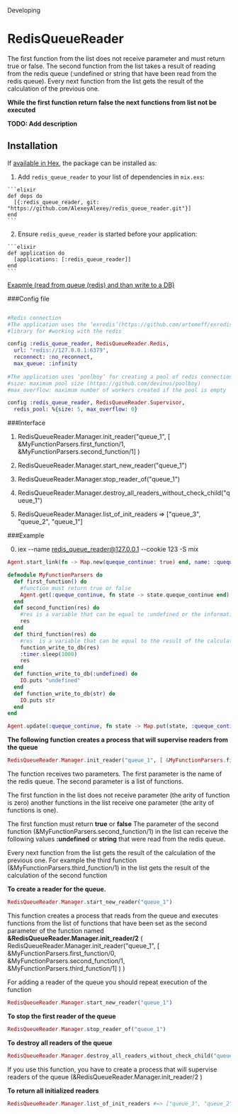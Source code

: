 Developing

# RedisQueueReader

The first function from the list does not receive parameter and must return true or false. The second function from the list takes a result of reading from the redis queue (:undefined or string that have been read from the redis queue). Every next function from the list gets the result of the calculation of the previous one.   

**While the first function return false the next functions from list not be executed**

**TODO: Add description**

## Installation

If [available in Hex](https://hex.pm/docs/publish), the package can be installed as:

  1. Add `redis_queue_reader` to your list of dependencies in `mix.exs`:

    ```elixir
    def deps do
      [{:redis_queue_reader, git: "https://github.com/AlexeyAlexey/redis_queue_reader.git"}]
    end
    ```

  2. Ensure `redis_queue_reader` is started before your application:

    ```elixir
    def application do
      [applications: [:redis_queue_reader]]
    end
    ```


[Exapmle (read from queue (redis) and than write to a DB)](https://github.com/AlexeyAlexey/redis_queue_reader_parser)

###Config file

```elixir

#Redis connection
#The application uses the ‘exredis’(https://github.com/artemeff/exredis) 
#library for #working with the redis

config :redis_queue_reader, RedisQueueReader.Redis,
  url: "redis://127.0.0.1:6379",
  reconnect: :no_reconnect,
  max_queue: :infinity
 
#The application uses ‘poolboy’ for creating a pool of redis connections
#size: maximum pool size (https://github.com/devinus/poolboy)
#max_overflow: maximum number of workers created if the pool is empty

config :redis_queue_reader, RedisQueueReader.Supervisor,
  redis_pool: %{size: 5, max_overflow: 0}

```


###Interface

1) RedisQueueReader.Manager.init_reader("queue_1", [ &MyFunctionParsers.first_function/1, &MyFunctionParsers.second_function/1] )

2) RedisQueueReader.Manager.start_new_reader("queue_1")

3) RedisQueueReader.Manager.stop_reader_of("queue_1")

4) RedisQueueReader.Manager.destroy_all_readers_without_check_child("queue_1")

5) RedisQueueReader.Manager.list_of_init_readers => ["queue_3", "queue_2", "queue_1"]



###Example

0) iex --name redis_queue_reader@127.0.0.1 --cookie 123 -S mix


```elixir
Agent.start_link(fn -> Map.new(queque_continue: true) end, name: :queque_continue)

defmodule MyFunctionParsers do
  def first_function() do
    #function must return true or false
    Agent.get(:queque_continue, fn state -> state.queque_continue end)
  end
  def second_function(res) do
    #res is a variable that can be equal to :undefined or the information read from the queue 
    res
  end
  def third_function(res) do
    #res  is a variable that can be equal to the result of the calculation of the second function (second_function/1)
    function_write_to_db(res)
    :timer.sleep(1000)
    res
  end
  def function_write_to_db(:undefined) do
    IO.puts "undefined"
  end
  def function_write_to_db(str) do
    IO.puts str
  end
end

```


```elixir
Agent.update(:queque_continue, fn state -> Map.put(state, :queque_continue, false) end)

```

**The following function creates a process that will supervise readers from the queue**

```elixir
RedisQueueReader.Manager.init_reader("queue_1", [ &MyFunctionParsers.first_function/0, &MyFunctionParsers.second_function/1, &MyFunctionParsers.third_function/1] )
```

The function receives two parameters. The first parameter is the name of the redis queue.
The second parameter is a list of functions. 

The first function in the list does not receive parameter (the arity of function is zero) another functions in the list receive one parameter (the arity of functions is one).

The first function must return **true** or **false**
The parameter of the second function (&MyFunctionParsers.second_function/1) in the list can receive the following values **:undefined** or **string** that were read from the redis queue.  

Every next function from the list gets the result of the calculation of the previous one. For example the third function (&MyFunctionParsers.third_function/1) in the list gets the result of the calculation of the second function


**To create a reader for the queue.** 

```elixir
RedisQueueReader.Manager.start_new_reader("queue_1")
```

This function creates a process that reads from the queue and executes functions from the list of functions that have been set as the second parameter of the function named **&RedisQueueReader.Manager.init_reader/2** (  RedisQueueReader.Manager.init_reader("queue_1", [ &MyFunctionParsers.first_function/0, &MyFunctionParsers.second_function/1, &MyFunctionParsers.third_function/1] ) )

For adding a reader of the queue you should repeat execution of the function  

```elixir
RedisQueueReader.Manager.start_new_reader("queue_1")
```

**To stop the first reader of the queue**

```elixir
RedisQueueReader.Manager.stop_reader_of("queue_1")
```


**To destroy all readers of the queue**

```elixir
RedisQueueReader.Manager.destroy_all_readers_without_check_child("queue_1")
```

If you use this function, you have to create a process that will supervise readers of the queue (&RedisQueueReader.Manager.init_reader/2 )


**To return all initialized readers**

```elixir
RedisQueueReader.Manager.list_of_init_readers #=> ["queue_3", "queue_2", "queue_1"]
```